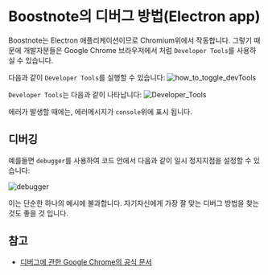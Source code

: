 # Boostnote의 디버그 방법(Electron app)

Boostnote는 Electron 애플리케이션이므로 Chromium위에서 작동합니다. 그렇기 때문에 개발자분들은 Google Chrome 브라우저에서 처럼 `Developer Tools`를 사용하실 수 있습니다.

다음과 같이 `Developer Tools`를 실행할 수 있습니다:
![how_to_toggle_devTools](https://cloud.githubusercontent.com/assets/11307908/24343585/162187e2-127c-11e7-9c01-23578db03ecf.png)

`Developer Tools`는 다음과 같이 나타납니다:
![Developer_Tools](https://cloud.githubusercontent.com/assets/11307908/24343545/eff9f3a6-127b-11e7-94cf-cb67bfda634a.png)

에러가 발생할 때에는, 에러메시지가 `console`위에 표시 됩니다.

## 디버깅
예를들면 `debugger`를 사용하여 코드 안에서 다음과 같이 일시 정지지점을 설정할 수 있습니다:

![debugger](https://cloud.githubusercontent.com/assets/11307908/24343879/9459efea-127d-11e7-9943-f60bf7f66d4a.png)

이는 단순한 하나의 예시에 불과합니다. 자기자신에게 가장 잘 맞는 디버그 방법을 찾는 것도 좋을 것 입니다.

## 참고
* [디버그에 관한 Google Chrome의 공식 문서](https://developer.chrome.com/devtools)
